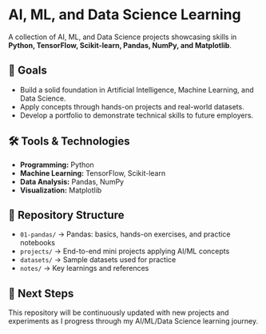 # AI, ML, and Data Science Learning

A collection of AI, ML, and Data Science projects showcasing skills in **Python, TensorFlow, Scikit-learn, Pandas, NumPy, and Matplotlib**.

## 📌 Goals

* Build a solid foundation in Artificial Intelligence, Machine Learning, and Data Science.
* Apply concepts through hands-on projects and real-world datasets.
* Develop a portfolio to demonstrate technical skills to future employers.

## 🛠️ Tools & Technologies

* **Programming:** Python
* **Machine Learning:** TensorFlow, Scikit-learn
* **Data Analysis:** Pandas, NumPy
* **Visualization:** Matplotlib

## 📂 Repository Structure

* `01-pandas/` → Pandas: basics, hands-on exercises, and practice notebooks
* `projects/` → End-to-end mini projects applying AI/ML concepts
* `datasets/` → Sample datasets used for practice
* `notes/` → Key learnings and references

## 🚀 Next Steps

This repository will be continuously updated with new projects and experiments as I progress through my AI/ML/Data Science learning journey.
